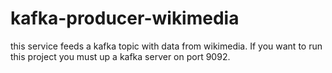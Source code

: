 # kafka-producer-wikimedia
this service feeds a kafka topic with data from wikimedia.
If you want to run this project you must up a kafka server on port 9092.
